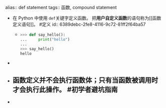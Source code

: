 alias:: def statement
tags:: 函数, compound statement

- 在 Python 中使用 `def`关键字定义函数。 把**用户自定义函数**的语句称为[[函数定义语句]]。 #定义
  id:: 6389debc-2fe8-4116-9c72-81ff2f64ba57
	- ```python
	  >>> def say_hello():
	  ...     print("hello")
	  ...
	  >>> say_hello()
	  hello
	  ```
-
- 函数定义并不会执行函数体；只有当函数被调用时才会执行此操作。 #初学者避坑指南
	-
-